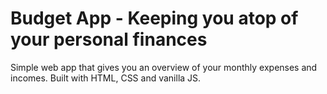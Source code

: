 # Budget App - Keeping you atop of your personal finances

Simple web app that gives you an overview of your monthly expenses and incomes. Built with HTML, CSS and vanilla JS.
